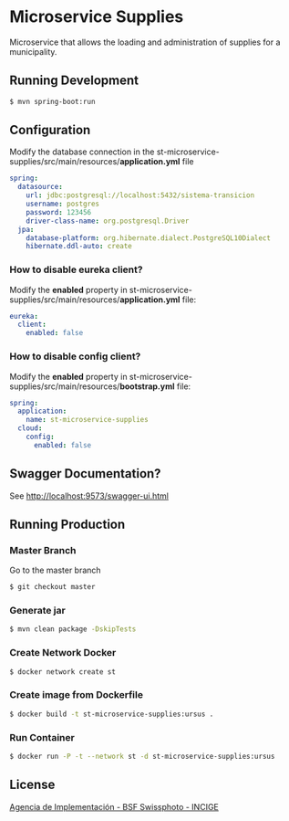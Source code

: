 # Microservice Supplies

Microservice that allows the loading and administration of supplies for a municipality.

## Running Development

```sh
$ mvn spring-boot:run
```

## Configuration

Modify the database connection in the st-microservice-supplies/src/main/resources/**application.yml** file

```yml
spring:
  datasource:
    url: jdbc:postgresql://localhost:5432/sistema-transicion
    username: postgres
    password: 123456
    driver-class-name: org.postgresql.Driver
  jpa:
    database-platform: org.hibernate.dialect.PostgreSQL10Dialect
    hibernate.ddl-auto: create
```

### How to disable eureka client?

Modify the **enabled** property in st-microservice-supplies/src/main/resources/**application.yml** file:

```yml
eureka:
  client:
    enabled: false
```

### How to disable config client?

Modify the **enabled** property in st-microservice-supplies/src/main/resources/**bootstrap.yml** file:

```yml
spring:
  application:
    name: st-microservice-supplies
  cloud:
    config:
      enabled: false
```

## Swagger Documentation?

See [http://localhost:9573/swagger-ui.html](http://localhost:9573/swagger-ui.html)

## Running Production

### Master Branch

Go to the master branch

```sh
$ git checkout master
```

### Generate jar

```sh
$ mvn clean package -DskipTests
```

### Create Network Docker

```sh
$ docker network create st
```

### Create image from Dockerfile

```sh
$ docker build -t st-microservice-supplies:ursus .
```

### Run Container

```sh
$ docker run -P -t --network st -d st-microservice-supplies:ursus
```

## License

[Agencia de Implementación - BSF Swissphoto - INCIGE](https://github.com/AgenciaImplementacion/st-microservice-supplies/blob/master/LICENSE)